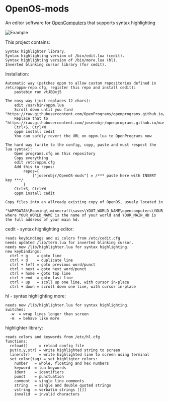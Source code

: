 # OpenOS-mods
An editor software for [OpenComputers](https://github.com/MightyPirates/OpenComputers) that supports syntax highlighting

![Example](http://i.imgur.com/dAf7Yge.png)

This project contains:

    Syntax highlighter library.
    Syntax highlighting version of /bin/edit.lua (cedit).
    Syntax highlighting version of /bin/more.lua (hl).
    Inverted blinking cursor library (for cedit).

Installation:

    Automatic way (patches oppm to allow custom repositories defined in /etc/oppm-repo.cfg, register this repo and install cedit):
        pastebin run vtJBQxj5

    The easy way (just replaces 12 chars):
        edit /usr/bin/oppm.lua
        Scroll down until you find "https://raw.githubusercontent.com/OpenPrograms/openprograms.github.io/master/repos.cfg"
        Replace that to "https://raw.githubusercontent.com/joserobjr/openprograms.github.io/master/repos.cfg"
        Ctrl+S, Ctrl+W
        oppm install cedit
        You can safely revert the URL on oppm.lua to OpenPrograms now
    
    The hard way (write to the config, copy, paste and must respect the lua syntax):
        Open programs.cfg on this repository
        Copy everything
        edit /etc/oppm.cfg
        Add this to repos:
            repos={
                ["joserobjr/OpenOS-mods"] = /*** paste here with INSERT key ***/
            }
        Ctrl+S, Ctrl+W
        oppm install cedit
        
    Copy files into an allready existing copy of OpenOS, usualy located in
      "%APPDATA%\Roaming\.minecraft\saves\YOUT_WORLD_NAME\opencomputers\YOUR_MAIN_HD"
    where YOUR_WORLD_NAME is the name of your world and YOUR_MAIN_HD is the full address of your main hd.

cedit - syntax highlighting editor:

    reads keybindings and ui colors from /etc/cedit.cfg
    needs updated /lib/term.lua for inverted blinking cursor.
    needs new /lib/highlighter.lua for syntax highlighting.
    new keybindings:
      ctrl + g    = goto line
      ctrl + d    = duplicate line
      ctrl + left = goto previous word/punct
      ctrl + next = goto next word/punct
      ctrl + home = goto top line
      ctrl + end  = goto last line
      ctrl + up   = scoll up one line, with cursor in-place
      ctrl + down = scroll down one line, with cursor in-place

hl - syntax highlighting more:

    needs new /lib/highlighter.lua for syntax highlighting.
    switches:
      -w  = wrap lines longer than screen
      -m  = behave like more

highlighter library:

    reads colors and keywords from /etc/hl.cfg
    functions:
      reload()     = reload config file
      put(x,y,str) = write highlighted string to screen
      line(str)    = write highlighted line to screen using terminal  
      set_color(tag) = set highligter colors:
        number   = whole, floating and hex numbers
        keyword  = lua keywords
        ident    = identifiers
        punct    = punctuation
        comment  = single line comments
        string   = single and double quoted strings
        vstring  = verbatim strings [[]]
        invalid  = invalid characters
        
    
